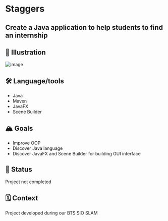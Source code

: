 # Staggers

## Create a Java application to help students to find an internship


## 📸 Illustration 
![image](https://user-images.githubusercontent.com/97121186/163809705-f8717e65-9a7d-42a5-920e-7973c79f9251.png)


## 🛠 Language/tools 
- Java
- Maven
- JavaFX
- Scene Builder


## 🏔 Goals 
- Improve OOP
- Discover Java language
- Discover JavaFX and Scene Builder for building GUI interface


## 🎯 Status 
Project not completed

## 🗓 Context 
Project developed during our BTS SIO SLAM
